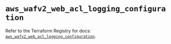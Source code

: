 # `aws_wafv2_web_acl_logging_configuration`

Refer to the Terraform Registry for docs: [`aws_wafv2_web_acl_logging_configuration`](https://registry.terraform.io/providers/hashicorp/aws/3.76.1/docs/resources/wafv2_web_acl_logging_configuration).
